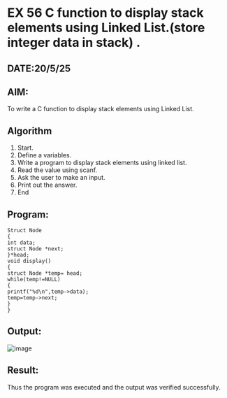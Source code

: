 # EX 56 C function to display stack elements using Linked List.(store integer data in stack) .
## DATE:20/5/25
## AIM:
To write a C function to display stack elements using Linked List.

## Algorithm
1. Start. 
2. Define a variables. 
3. Write a program to display stack elements using linked list. 
4. Read the value using scanf. 
5. Ask the user to make an input. 
6. Print out the answer. 
7. End 

## Program:
```
Struct Node 
{ 
int data; 
struct Node *next; 
}*head; 
void display() 
{ 
struct Node *temp= head; 
while(temp!=NULL) 
{ 
printf("%d\n",temp->data); 
temp=temp->next; 
} 
} 
```

## Output:
![image](https://github.com/user-attachments/assets/7686d025-8ac4-4a17-8bfc-d71f27fe47cd)
 
## Result:
Thus the program was executed and the output was verified successfully.
